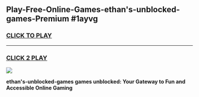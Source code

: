
## Play-Free-Online-Games-ethan's-unblocked-games-Premium #1ayvg
<h3>
<a href="https://premium.freeplayer.one?title=ethan's-unblocked-games&ref=8M">CLICK TO PLAY</a></h3>
<hr>

<h3>
<a href="https://premium.freeplayer.one?title=ethan's-unblocked-games&ref=8M">CLICK 2 PLAY</a>
  
</h3>

<a href="https://premium.freeplayer.one?title=ethan's-unblocked-games&ref=8M"><img src="https://clearcache.store/games.png"></a>


**ethan's-unblocked-games games unblocked: Your Gateway to Fun and Accessible Online Gaming**
